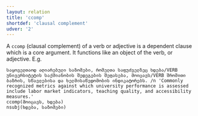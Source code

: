 ```yaml
---
layout: relation
title: 'ccomp'
shortdef: 'clausal complement'
udver: '2'
---
```


A `ccomp` (clausal complement) of a verb or adjective is a dependent clause which is a core argument. It functions like an object of the verb, or adjective. E.g.

~~~ sdparse
საყოველთაოდ აღიარებული საზომები, რომელთა საფუძველზეც ხდება/VERB უნივერსიტეტის საქმიანობის შედეგების შეფასება, მოიცავს/VERB შრომითი ბაზრის, სწავლებისა და ხელმისაწვდომობის ინდიკატორებს. /n 'Commonly recognized metrics against which university performance is assessed include labor market indicators, teaching quality, and accessibility measures.'
ccomp(მოიცავს, ხდება)
nsubj(ხდება, საზომები)
~~~
<!-- Interlanguage links updated Ne 5. května 2024, 18:20:51 CEST -->
